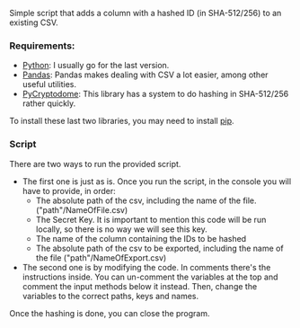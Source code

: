 Simple script that adds a column with a hashed ID (in SHA-512/256) to an existing CSV.

### Requirements:
- [Python](https://www.python.org): I usually go for the last version.
- [Pandas](https://pandas.pydata.org/docs/getting_started/install.html): Pandas makes dealing with CSV a lot easier, among other useful utilities.
- [PyCryptodome](https://pypi.org/project/pycryptodome/): This library has a system to do hashing in SHA-512/256 rather quickly.

To install these last two libraries, you may need to install [pip](https://pip.pypa.io/en/stable/installation/).

### Script
There are two ways to run the provided script.
- The first one is just as is. Once you run the script, in the console you will have to provide, in order:
    - The absolute path of the csv, including the name of the file. ("path"/NameOfFile.csv)
    - The Secret Key. It is important to mention this code will be run locally, so there is no way we will see this key.
    - The name of the column containing the IDs to be hashed
    - The absolute path of the csv to be exported, including the name of the file ("path"/NameOfExport.csv)
- The second one is by modifying the code. In comments there's the instructions inside. You can un-comment the variables at the top and comment the input methods below it instead. Then, change the variables to the correct paths, keys and names.

Once the hashing is done, you can close the program.